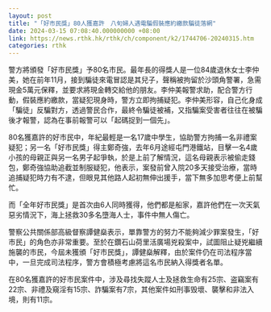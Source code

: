 ```yaml
---
layout: post
title: "「好市民獎」80人獲嘉許　八旬婦人遇電騙假裝應約繳款騙徒落網"
date: 2024-03-15 07:08:40.000000000 +08:00
link: https://news.rthk.hk/rthk/ch/component/k2/1744706-20240315.htm
categories: rthk
---
```


警方將頒發「好市民獎」予80名市民。最年長的得獎人是一位84歲退休女士李仲美，她在前年11月，接到騙徒來電冒認是其兒子，聲稱被拘留於沙頭角警署，急需現金5萬元保釋，並要求將現金轉交給他的朋友。李仲美報警求助，配合警方行動，假裝應約繳款，當疑犯現身時，警方立即拘捕疑犯。李仲美形容，自己化身成「騙徒」反騙對方，透過警民合作，最終令騙徒被補，又指騙案受害者往往在被騙後才報警，認為在事前報警可以「起碼捉到一個先」。

80名獲嘉許的好市民中，年紀最輕是一名17歲中學生，協助警方拘捕一名非禮案疑犯；另一名「好市民獎」得主鄭奇強，去年6月途經屯門港鐵站，目擊一名4歲小孩的母親正與另一名男子起爭執，於是上前了解情況，這名母親表示被偷走錢包，鄭奇強協助追截並制服疑犯，他表示，案發前曾入院20多天接受治療，當時追捕疑犯時力有不逮，但眼見其他路人起初無伸出援手，當下無多加思考便上前幫忙。

而「全年好市民獎」是首次由6人同時獲得，他們都是船家，嘉許他們在一次天氣惡劣情況下，海上拯救30多名墮海人士，事件中無人傷亡。

警察公共關係部高級督察譚健燊表示，單靠警方的努力不能夠減少罪案發生，「好市民」的角色亦非常重要。至於在鑽石山荷里活廣場兇殺案中，試圖阻止疑兇繼續施襲的市民，今屆未獲頒「好市民獎」，譚健燊解釋，由於案件仍在司法程序當中，一旦完成司法程序，警方會積極考慮將這名市民納入得獎者名單。

在80名獲嘉許的好市民案件中，涉及尋找失蹤人士及拯救生命有25宗、盗竊案有22宗、非禮及窺淫有15宗、詐騙案有7宗，其他案件如刑事毁壞、襲擊和非法入境，則有11宗。
